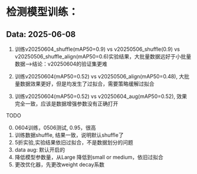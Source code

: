# 检测模型训练：
## Data: 2025-06-08
1. 训练v20250604_shuffle(mAP50=0.9) vs v20250506_shuffle(0.9) vs  v20250506_shuffle_align(mAP50=0.6)实验结果，大批量数据远好于小批量数据-->结论：v20250604的验证集更难

2. 训练v20250604(mAP50=0.52) vs v20250506_align(mAP50=0.48), 大批量数据效果更好，但是均发生了过拟合，需要策略缓解过拟合

3. 训练v20250604(mAP50=0.52) vs v20250604_aug(mAP50=0.52), 效果完全一致，应该是数据增强参数没有正确打开

TODO

0. 0604训练，0506测试, 0.95，很高
1. 训练数据shuffle, 结果一致，说明默认shuffle了
3. 5折实验,实验结果依旧过拟合，不是数据划分的问题
4. data aug: 默认开启的
5. 降低模型参数量，从Large 降低到small or medium，依旧过拟合
6. 更改优化器，先更改weight decay系数
